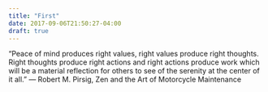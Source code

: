 ```yaml
---
title: "First"
date: 2017-09-06T21:50:27-04:00
draft: true
---
```


“Peace of mind produces right values, right values produce right thoughts. Right thoughts produce right actions and right actions produce work which will be a material reflection for others to see of the serenity at the center of it all.”
― Robert M. Pirsig, Zen and the Art of Motorcycle Maintenance